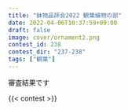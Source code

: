 ```yaml
---
title: "鉢物品評会2022 観葉植物の部"
date: 2022-04-06T10:37:59+09:00
draft: false
image: cover/ornament2.png
contest_id: 238
contest_dir: "237-238"
tags: ["観葉"]
---
```

審査結果です

{{< contest >}}
